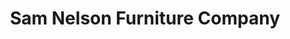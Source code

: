 ---
title: "Sam Nelson Furniture Company"
url: /pueblo/sam-nelson-furniture-company/
shop: Möbel
---
